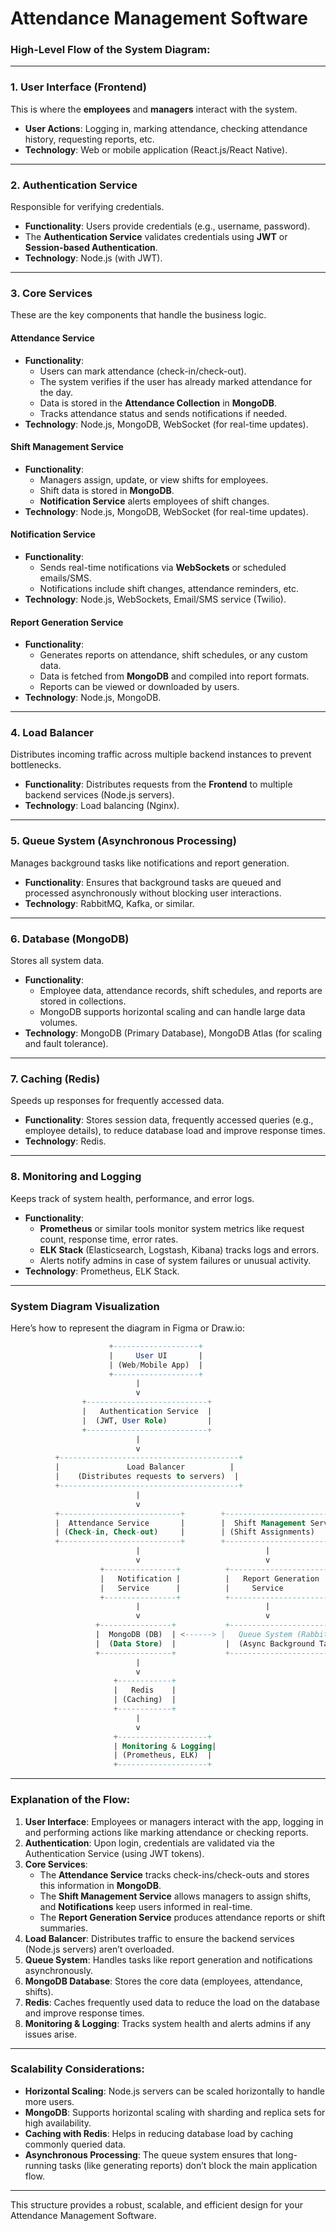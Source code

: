 # Attendance Management Software

### **High-Level Flow of the System Diagram:**

---

### **1. User Interface (Frontend)**

This is where the **employees** and **managers** interact with the system.

- **User Actions**: Logging in, marking attendance, checking attendance history, requesting reports, etc.
- **Technology**: Web or mobile application (React.js/React Native).

---

### **2. Authentication Service**

Responsible for verifying credentials.

- **Functionality**: Users provide credentials (e.g., username, password).
- The **Authentication Service** validates credentials using **JWT** or **Session-based Authentication**.
- **Technology**: Node.js (with JWT).

---

### **3. Core Services**

These are the key components that handle the business logic.

#### **Attendance Service**

- **Functionality**:
  - Users can mark attendance (check-in/check-out).
  - The system verifies if the user has already marked attendance for the day.
  - Data is stored in the **Attendance Collection** in **MongoDB**.
  - Tracks attendance status and sends notifications if needed.
- **Technology**: Node.js, MongoDB, WebSocket (for real-time updates).

#### **Shift Management Service**

- **Functionality**:
  - Managers assign, update, or view shifts for employees.
  - Shift data is stored in **MongoDB**.
  - **Notification Service** alerts employees of shift changes.
- **Technology**: Node.js, MongoDB, WebSocket (for real-time updates).

#### **Notification Service**

- **Functionality**:
  - Sends real-time notifications via **WebSockets** or scheduled emails/SMS.
  - Notifications include shift changes, attendance reminders, etc.
- **Technology**: Node.js, WebSockets, Email/SMS service (Twilio).

#### **Report Generation Service**

- **Functionality**:
  - Generates reports on attendance, shift schedules, or any custom data.
  - Data is fetched from **MongoDB** and compiled into report formats.
  - Reports can be viewed or downloaded by users.
- **Technology**: Node.js, MongoDB.

---

### **4. Load Balancer**

Distributes incoming traffic across multiple backend instances to prevent bottlenecks.

- **Functionality**: Distributes requests from the **Frontend** to multiple backend services (Node.js servers).
- **Technology**: Load balancing (Nginx).

---

### **5. Queue System (Asynchronous Processing)**

Manages background tasks like notifications and report generation.

- **Functionality**: Ensures that background tasks are queued and processed asynchronously without blocking user interactions.
- **Technology**: RabbitMQ, Kafka, or similar.

---

### **6. Database (MongoDB)**

Stores all system data.

- **Functionality**:
  - Employee data, attendance records, shift schedules, and reports are stored in collections.
  - MongoDB supports horizontal scaling and can handle large data volumes.
- **Technology**: MongoDB (Primary Database), MongoDB Atlas (for scaling and fault tolerance).

---

### **7. Caching (Redis)**

Speeds up responses for frequently accessed data.

- **Functionality**: Stores session data, frequently accessed queries (e.g., employee details), to reduce database load and improve response times.
- **Technology**: Redis.

---

### **8. Monitoring and Logging**

Keeps track of system health, performance, and error logs.

- **Functionality**:
  - **Prometheus** or similar tools monitor system metrics like request count, response time, error rates.
  - **ELK Stack** (Elasticsearch, Logstash, Kibana) tracks logs and errors.
  - Alerts notify admins in case of system failures or unusual activity.
- **Technology**: Prometheus, ELK Stack.

---

### **System Diagram Visualization**

Here’s how to represent the diagram in Figma or Draw.io:

```sql
                      +-------------------+
                      |     User UI       |
                      | (Web/Mobile App)  |
                      +-------------------+
                            |
                            v
                +---------------------------+
                |   Authentication Service  |
                |  (JWT, User Role)         |
                +---------------------------+
                            |
                            v
          +----------------------------------------+
          |               Load Balancer          |
          |    (Distributes requests to servers)  |
          +----------------------------------------+
                            |
                            v
          +---------------------------+        +---------------------------+
          |  Attendance Service       |        |  Shift Management Service |
          | (Check-in, Check-out)     |        | (Shift Assignments)        |
          +---------------------------+        +---------------------------+
                            |                            |
                            v                            v
                    +----------------+          +------------------------+
                    |   Notification |          |   Report Generation    |
                    |   Service      |          |     Service            |
                    +----------------+          +------------------------+
                            |                            |
                            v                            v
                   +----------------+           +--------------------------+
                   |  MongoDB (DB)  | <------> |   Queue System (RabbitMQ) |
                   |  (Data Store)  |           |  (Async Background Tasks)|
                   +----------------+           +--------------------------+
                            |
                            v
                       +------------+
                       |   Redis    |
                       | (Caching)  |
                       +------------+
                            |
                            v
                       +--------------------+
                       | Monitoring & Logging|
                       | (Prometheus, ELK)  |
                       +--------------------+
```

---

### **Explanation of the Flow:**

1. **User Interface**: Employees or managers interact with the app, logging in and performing actions like marking attendance or checking reports.
2. **Authentication**: Upon login, credentials are validated via the Authentication Service (using JWT tokens).
3. **Core Services**:
   - The **Attendance Service** tracks check-ins/check-outs and stores this information in **MongoDB**.
   - The **Shift Management Service** allows managers to assign shifts, and **Notifications** keep users informed in real-time.
   - The **Report Generation Service** produces attendance reports or shift summaries.
4. **Load Balancer**: Distributes traffic to ensure the backend services (Node.js servers) aren’t overloaded.
5. **Queue System**: Handles tasks like report generation and notifications asynchronously.
6. **MongoDB Database**: Stores the core data (employees, attendance, shifts).
7. **Redis**: Caches frequently used data to reduce the load on the database and improve response times.
8. **Monitoring & Logging**: Tracks system health and alerts admins if any issues arise.

---

### **Scalability Considerations:**

- **Horizontal Scaling**: Node.js servers can be scaled horizontally to handle more users.
- **MongoDB**: Supports horizontal scaling with sharding and replica sets for high availability.
- **Caching with Redis**: Helps in reducing database load by caching commonly queried data.
- **Asynchronous Processing**: The queue system ensures that long-running tasks (like generating reports) don’t block the main application flow.

---

This structure provides a robust, scalable, and efficient design for your Attendance Management Software.
